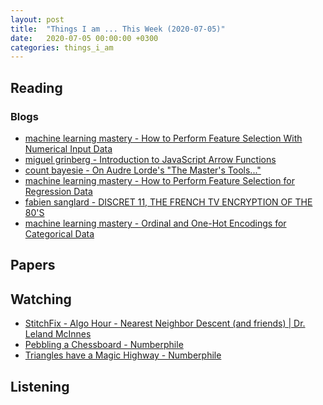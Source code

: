 ```yaml
---
layout: post
title:  "Things I am ... This Week (2020-07-05)"
date:   2020-07-05 00:00:00 +0300
categories: things_i_am
---
```


<!-- # Things I am ... This Week   -->

## Reading  

### Blogs

- [machine learning mastery - How to Perform Feature Selection With Numerical Input Data][mlm1]
- [miguel grinberg - Introduction to JavaScript Arrow Functions][mg1]
- [count bayesie - On Audre Lorde's "The Master's Tools..."][cb1]
- [machine learning mastery - How to Perform Feature Selection for Regression Data][mlm2]
- [fabien sanglard - DISCRET 11, THE FRENCH TV ENCRYPTION OF THE 80'S][fs1]
- [machine learning mastery - Ordinal and One-Hot Encodings for Categorical Data
][mlm3]

## Papers

## Watching  

- [StitchFix - Algo Hour - Nearest Neighbor Descent (and friends) | Dr. Leland McInnes][sf1]
- [Pebbling a Chessboard - Numberphile][np1]
- [Triangles have a Magic Highway - Numberphile][np2]

## Listening  

[mlm1]:https://machinelearningmastery.com/feature-selection-with-numerical-input-data/
[mg1]:https://blog.miguelgrinberg.com/post/introduction-to-javascript-arrow-functions
[cb1]:https://www.countbayesie.com/blog/2020/6/5/on-audre-lordes-the-masters-tools
[mlm2]:https://machinelearningmastery.com/feature-selection-for-regression-data/
[fs1]:https://fabiensanglard.net/discret11/index.html
[sf1]:https://multithreaded.stitchfix.com/blog/2020/05/22/algo-hour-nearest-neighbor-descent/
[np1]:https://www.youtube.com/watch?v=lFQGSGsXbXE&feature=youtu.be
[np2]:https://www.youtube.com/watch?v=wVH4MS6v23U&list=PLt5AfwLFPxWIbAPK1oJgRIpe0sWiPKkQ4
[mlm3]:https://machinelearningmastery.com/one-hot-encoding-for-categorical-data/